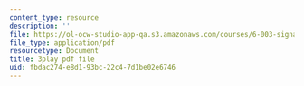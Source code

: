 ```yaml
---
content_type: resource
description: ''
file: https://ol-ocw-studio-app-qa.s3.amazonaws.com/courses/6-003-signals-and-systems-fall-2011/fbdac274e8d193bc22c47d1be02e6746_TeVSxZgIHAA.pdf
file_type: application/pdf
resourcetype: Document
title: 3play pdf file
uid: fbdac274-e8d1-93bc-22c4-7d1be02e6746
---
```

